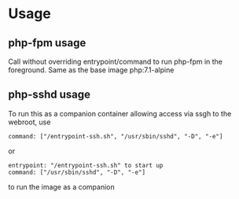 # Usage
## php-fpm usage

Call without overriding entrypoint/command to run php-fpm in the foreground. Same as the base image php:7.1-alpine

## php-sshd usage
To run this as a companion container allowing access via ssgh to the webroot,
use

    command: ["/entrypoint-ssh.sh", "/usr/sbin/sshd", "-D", "-e"]

or

    entrypoint: "/entrypoint-ssh.sh" to start up
    command: ["/usr/sbin/sshd", "-D", "-e"]

to run the image as a companion